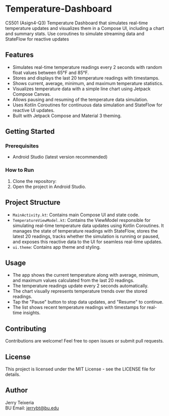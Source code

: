 # Temperature-Dashboard
CS501 (Asign4-Q3) Temperature Dashboard that simulates real-time temperature updates and visualizes them in a Compose UI, including a chart and summary stats. Use coroutines to simulate streaming data and StateFlow for reactive updates

## Features
- Simulates real-time temperature readings every 2 seconds with random float values between 65°F and 85°F.
- Stores and displays the last 20 temperature readings with timestamps.
- Shows current, average, minimum, and maximum temperature statistics.
- Visualizes temperature data with a simple line chart using Jetpack Compose Canvas.
- Allows pausing and resuming of the temperature data simulation.
- Uses Kotlin Coroutines for continuous data simulation and StateFlow for reactive UI updates.
- Built with Jetpack Compose and Material 3 theming.

## Getting Started
### Prerequisites
- Android Studio (latest version recommended)

### How to Run
1. Clone the repository:
2. Open the project in Android Studio.

## Project Structure
- `MainActivity.kt`: Contains main Compose UI and state code.
- `TemperatureViewModel.kt`: Contains the ViewModel responsible for simulating real-time temperature data updates using Kotlin Coroutines. It manages the state of temperature readings with StateFlow, stores the latest 20 readings, tracks whether the simulation is running or paused, and exposes this reactive data to the UI for seamless real-time updates.
- `ui.theme`: Contains app theme and styling.

## Usage
- The app shows the current temperature along with average, minimum, and maximum values calculated from the last 20 readings.
- The temperature readings update every 2 seconds automatically.
- The chart visually represents temperature trends over the stored readings.
- Tap the "Pause" button to stop data updates, and "Resume" to continue.
- The list shows recent temperature readings with timestamps for real-time insights.

## Contributing
Contributions are welcome! Feel free to open issues or submit pull requests.

## License
This project is licensed under the MIT License - see the LICENSE file for details.

## Author
Jerry Teixeria  
BU Email: jerrybt@bu.edu
